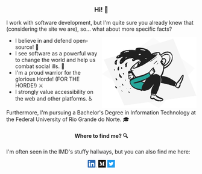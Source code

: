 <h3 align="center">Hi! 👋</h3>

I work with software development, but I'm quite sure you already knew that (considering the site we are), so... what about more specific facts?

<img align="right" alt="Ilustração de um doodle agarrado a uma xícara de café gigante" src="./images/doodle.png" width="250">

- I believe in and defend open-source! 🐐
- I see software as a powerful way to change the world and help us combat social ills. 🤝
- I'm a proud warrior for the glorious Horde! (FOR THE HORDE!) ⚔️
- I strongly value accessibility on the web and other platforms. ♿

Furthermore, I'm pursuing a Bachelor's Degree in Information Technology at the Federal University of Rio Grande do Norte. 🎓

<h4 align="center">Where to find me? 🔍</h4>

I'm often seen in the IMD's stuffy hallways, but you can also find me here:

<p align="center"><a href="https://linkedin.com/in/lucasdotvin" title="LinkedIn"><img alt="LinkedIn's Logo" height="20" src="./images/linkedin-logo.png"></a> <a href="https://medium.com/@lucasdotvin" title="Medium"><img alt="Medium's Logo" height="20" src="./images/medium-logo.png"></a> <a href="https://twitter.com/lucasdotvin" title="Twitter"><img alt="Twitter's Logo" height="20" src="./images/twitter-logo.png"></a></p>
